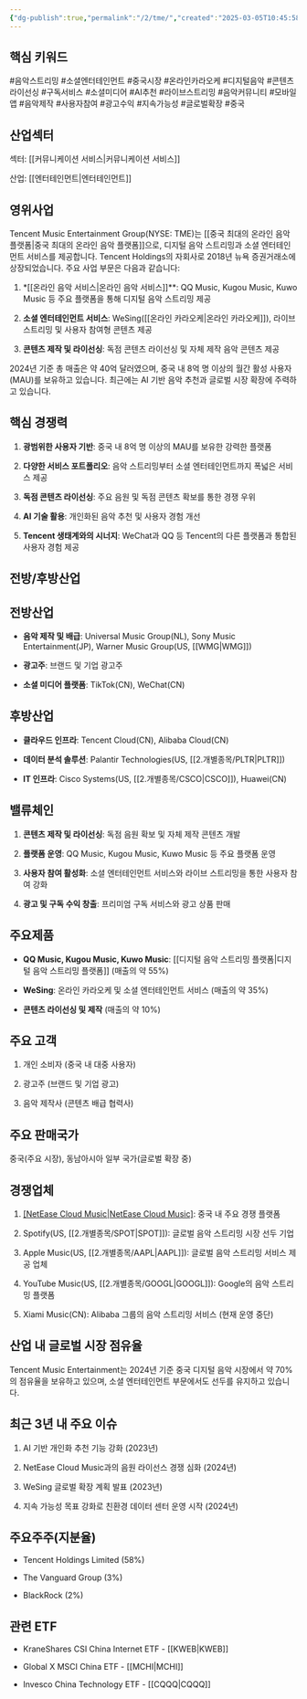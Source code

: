```yaml
---
{"dg-publish":true,"permalink":"/2/tme/","created":"2025-03-05T10:45:58.151+09:00","updated":"2025-06-03T20:06:01.679+09:00"}
---
```


## 핵심 키워드

#음악스트리밍 #소셜엔터테인먼트 #중국시장 #온라인카라오케 #디지털음악 #콘텐츠라이선싱 #구독서비스 #소셜미디어 #AI추천 #라이브스트리밍 #음악커뮤니티 #모바일앱 #음악제작 #사용자참여 #광고수익 #지속가능성 #글로벌확장 #중국 

## 산업섹터

섹터: [[커뮤니케이션 서비스\|커뮤니케이션 서비스]]

산업: [[엔터테인먼트\|엔터테인먼트]]

## 영위사업

Tencent Music Entertainment Group(NYSE: TME)는 [[중국 최대의 온라인 음악 플랫폼\|중국 최대의 온라인 음악 플랫폼]]으로, 디지털 음악 스트리밍과 소셜 엔터테인먼트 서비스를 제공합니다. Tencent Holdings의 자회사로 2018년 뉴욕 증권거래소에 상장되었습니다. 주요 사업 부문은 다음과 같습니다:

1. *[[온라인 음악 서비스\|온라인 음악 서비스]]**: QQ Music, Kugou Music, Kuwo Music 등 주요 플랫폼을 통해 디지털 음악 스트리밍 제공
    
2. **소셜 엔터테인먼트 서비스**: WeSing([[온라인 카라오케\|온라인 카라오케]]), 라이브 스트리밍 및 사용자 참여형 콘텐츠 제공
    
3. **콘텐츠 제작 및 라이선싱**: 독점 콘텐츠 라이선싱 및 자체 제작 음악 콘텐츠 제공
    

2024년 기준 총 매출은 약 40억 달러였으며, 중국 내 8억 명 이상의 월간 활성 사용자(MAU)를 보유하고 있습니다. 최근에는 AI 기반 음악 추천과 글로벌 시장 확장에 주력하고 있습니다.

## 핵심 경쟁력

1. **광범위한 사용자 기반**: 중국 내 8억 명 이상의 MAU를 보유한 강력한 플랫폼
    
2. **다양한 서비스 포트폴리오**: 음악 스트리밍부터 소셜 엔터테인먼트까지 폭넓은 서비스 제공
    
3. **독점 콘텐츠 라이선싱**: 주요 음원 및 독점 콘텐츠 확보를 통한 경쟁 우위
    
4. **AI 기술 활용**: 개인화된 음악 추천 및 사용자 경험 개선
    
5. **Tencent 생태계와의 시너지**: WeChat과 QQ 등 Tencent의 다른 플랫폼과 통합된 사용자 경험 제공
    

## 전방/후방산업

## 전방산업

- **음악 제작 및 배급**: Universal Music Group(NL), Sony Music Entertainment(JP), Warner Music Group(US, [[WMG\|WMG]])
    
- **광고주**: 브랜드 및 기업 광고주
    
- **소셜 미디어 플랫폼**: TikTok(CN), WeChat(CN)
    

## 후방산업

- **클라우드 인프라**: Tencent Cloud(CN), Alibaba Cloud(CN)
    
- **데이터 분석 솔루션**: Palantir Technologies(US, [[2.개별종목/PLTR\|PLTR]])
    
- **IT 인프라**: Cisco Systems(US, [[2.개별종목/CSCO\|CSCO]]), Huawei(CN)
    

## 밸류체인

1. **콘텐츠 제작 및 라이선싱**: 독점 음원 확보 및 자체 제작 콘텐츠 개발
    
2. **플랫폼 운영**: QQ Music, Kugou Music, Kuwo Music 등 주요 플랫폼 운영
    
3. **사용자 참여 활성화**: 소셜 엔터테인먼트 서비스와 라이브 스트리밍을 통한 사용자 참여 강화
    
4. **광고 및 구독 수익 창출**: 프리미엄 구독 서비스와 광고 상품 판매
    

## 주요제품

- **QQ Music, Kugou Music, Kuwo Music**: [[디지털 음악 스트리밍 플랫폼\|디지털 음악 스트리밍 플랫폼]] (매출의 약 55%)
    
- **WeSing**: 온라인 카라오케 및 소셜 엔터테인먼트 서비스 (매출의 약 35%)
    
- **콘텐츠 라이선싱 및 제작** (매출의 약 10%)
    

## 주요 고객

1. 개인 소비자 (중국 내 대중 사용자)
    
2. 광고주 (브랜드 및 기업 광고)
    
3. 음악 제작사 (콘텐츠 배급 협력사)
    

## 주요 판매국가

중국(주요 시장), 동남아시아 일부 국가(글로벌 확장 중)

## 경쟁업체

1. [[NetEase Cloud Music\|NetEase Cloud Music]](CN): 중국 내 주요 경쟁 플랫폼
    
2. Spotify(US, [[2.개별종목/SPOT\|SPOT]]): 글로벌 음악 스트리밍 시장 선두 기업
    
3. Apple Music(US, [[2.개별종목/AAPL\|AAPL]]): 글로벌 음악 스트리밍 서비스 제공 업체
    
4. YouTube Music(US, [[2.개별종목/GOOGL\|GOOGL]]): Google의 음악 스트리밍 플랫폼
    
5. Xiami Music(CN): Alibaba 그룹의 음악 스트리밍 서비스 (현재 운영 중단)
    

## 산업 내 글로벌 시장 점유율

Tencent Music Entertainment는 2024년 기준 중국 디지털 음악 시장에서 약 70%의 점유율을 보유하고 있으며, 소셜 엔터테인먼트 부문에서도 선두를 유지하고 있습니다.

## 최근 3년 내 주요 이슈

1. AI 기반 개인화 추천 기능 강화 (2023년)
    
2. NetEase Cloud Music과의 음원 라이선스 경쟁 심화 (2024년)
    
3. WeSing 글로벌 확장 계획 발표 (2023년)
    
4. 지속 가능성 목표 강화로 친환경 데이터 센터 운영 시작 (2024년)
    

## 주요주주(지분율)

- Tencent Holdings Limited (58%)
    
- The Vanguard Group (3%)
    
- BlackRock (2%)
    

## 관련 ETF

- KraneShares CSI China Internet ETF - [[KWEB\|KWEB]]
    
- Global X MSCI China ETF - [[MCHI\|MCHI]]
    
- Invesco China Technology ETF - [[CQQQ\|CQQQ]]